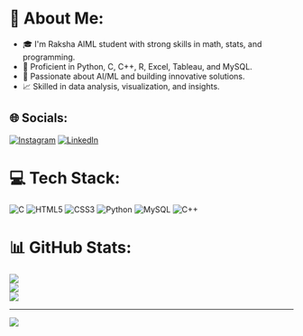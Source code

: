 🌟 About Me:
=====================================================================================================================================

* 🎓 I'm Raksha AIML student with strong skills in math, stats, and programming.
* 🔧 Proficient in Python, C, C++, R, Excel, Tableau, and MySQL.
* 🤖 Passionate about AI/ML and building innovative solutions.
* 📈 Skilled in data analysis, visualization, and insights.

## 🌐 Socials:
[![Instagram](https://img.shields.io/badge/Instagram-%23E4405F.svg?logo=Instagram&logoColor=white)](https://instagram.com/_.raksha_shetty_) [![LinkedIn](https://img.shields.io/badge/LinkedIn-%230077B5.svg?logo=linkedin&logoColor=white)](https://linkedin.com/in/https://www.linkedin.com/in/rshetty64)
# 💻 Tech Stack:
![C](https://img.shields.io/badge/c-%2300599C.svg?style=for-the-badge&logo=c&logoColor=white) 
![HTML5](https://img.shields.io/badge/html5-%23E34F26.svg?style=for-the-badge&logo=html5&logoColor=white)
![CSS3](https://img.shields.io/badge/css3-%231572B6.svg?style=for-the-badge&logo=css3&logoColor=white) 
![Python](https://img.shields.io/badge/python-3670A0?style=for-the-badge&logo=python&logoColor=ffdd54) 
![MySQL](https://img.shields.io/badge/mysql-4479A1.svg?style=for-the-badge&logo=mysql&logoColor=white)
![C++](https://img.shields.io/badge/c++-%2300599C.svg?style=for-the-badge&logo=c%2B%2B&logoColor=white) 
# 📊 GitHub Stats:
![](https://github-readme-stats.vercel.app/api?username=rakshashetty66&theme=dark&hide_border=false&include_all_commits=false&count_private=false)<br/>
![](https://github-readme-streak-stats.herokuapp.com/?user=rakshashetty66&theme=dark&hide_border=false)<br/>
![](https://github-readme-stats.vercel.app/api/top-langs/?username=rakshashetty66&theme=dark&hide_border=false&include_all_commits=false&count_private=false&layout=compact)

---
[![](https://visitcount.itsvg.in/api?id=rakshashetty66&icon=0&color=0)](https://visitcount.itsvg.in)

<!-- Proudly created with GPRM ( https://gprm.itsvg.in ) -->
